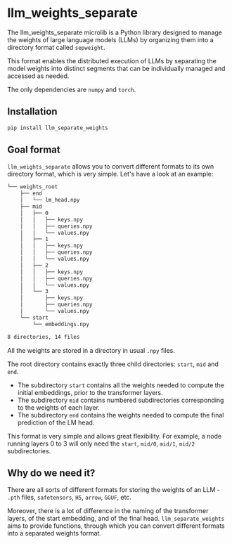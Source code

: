 # llm_weights_separate

The llm_weights_separate microlib is a Python library designed to manage the weights of large language models (LLMs) by organizing them into a directory format called `sepweight`. 

This format enables the distributed execution of LLMs by separating the model weights into distinct segments that can be individually managed and accessed as needed.

The only dependencies are `numpy` and `torch`.

## Installation

```bash
pip install llm_separate_weights
```

## Goal format

`llm_weights_separate` allows you to convert different formats to its own directory format, which is very simple.
Let's have a look at an example:

```bash
└── weights_root
    ├── end
    │   └── lm_head.npy
    ├── mid
    │   ├── 0
    │   │   ├── keys.npy
    │   │   ├── queries.npy
    │   │   └── values.npy
    │   ├── 1
    │   │   ├── keys.npy
    │   │   ├── queries.npy
    │   │   └── values.npy
    │   ├── 2
    │   │   ├── keys.npy
    │   │   ├── queries.npy
    │   │   └── values.npy
    │   └── 3
    │       ├── keys.npy
    │       ├── queries.npy
    │       └── values.npy
    └── start
        └── embeddings.npy

8 directories, 14 files

```

All the weights are stored in a directory in usual `.npy` files.

The root directory contains exactly three child directories: `start`, `mid` and `end`.
* The subdirectory `start` contains all the weights needed to compute the initial embeddings, prior to the transformer layers.
* The subdirectory `mid` contains numbered subdirectories corresponding to the weights of each layer.
* The subdirectory `end` contains the weights needed to compute the final prediction of the LM head.

This format is very simple and allows great flexibility. For example, a node running layers 0 to 3 will only need the 
`start`, `mid/0`, `mid/1`, `mid/2` subdirectories.


## Why do we need it?

There are all sorts of different formats for storing the weights of an LLM - `.pth` files, `safetensors`, `H5`,
`arrow`, `GGUF`, etc.  

Moreover, there is a lot of difference in the naming of the transformer layers, of the start embedding, and of the final head.
`llm_separate_weights` aims to provide functions, through which you can convert different formats into a separated weights format.
